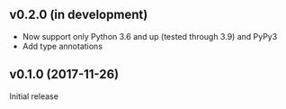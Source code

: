 v0.2.0 (in development)
-----------------------
- Now support only Python 3.6 and up (tested through 3.9) and PyPy3
- Add type annotations

v0.1.0 (2017-11-26)
-------------------
Initial release

